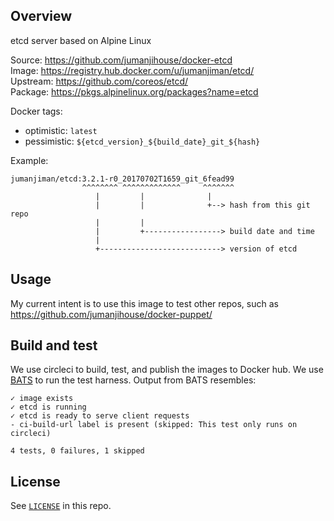 ## Overview

etcd server based on Alpine Linux

Source:   https://github.com/jumanjihouse/docker-etcd<br/>
Image:    https://registry.hub.docker.com/u/jumanjiman/etcd/<br/>
Upstream: https://github.com/coreos/etcd/<br/>
Package:  https://pkgs.alpinelinux.org/packages?name=etcd<br/>

Docker tags:

* optimistic: `latest`
* pessimistic: `${etcd_version}_${build_date}_git_${hash}`

Example:

    jumanjiman/etcd:3.2.1-r0_20170702T1659_git_6fead99
                    ^^^^^^^^ ^^^^^^^^^^^^^     ^^^^^^^
                       |         |              |
                       |         |              +--> hash from this git repo
                       |         |
                       |         +-----------------> build date and time
                       |
                       +---------------------------> version of etcd


Usage
-----

My current intent is to use this image to test other repos, such as
https://github.com/jumanjihouse/docker-puppet/


Build and test
--------------

We use circleci to build, test, and publish the images to Docker hub.
We use [BATS](https://github.com/sstephenson/bats) to run the test harness.
Output from BATS resembles:

    ✓ image exists
    ✓ etcd is running
    ✓ etcd is ready to serve client requests
    - ci-build-url label is present (skipped: This test only runs on circleci)

    4 tests, 0 failures, 1 skipped


License
-------

See [`LICENSE`](LICENSE) in this repo.
